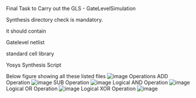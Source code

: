 Final Task to Carry out the GLS - GateLevelSimulation

Synthesis directory check is mandatory.

it should contain

Gatelevel netlist

standard cell library

Yosys Synthesis Script

Below figure showing all these listed files
![image](https://github.com/Mamthag17/task5-md/assets/161347200/8a436cd8-b5ca-458a-a166-a6947e69aee0)
Operations ADD Operation
![image](https://github.com/Mamthag17/task5-md/assets/161347200/362ce755-653a-4257-b808-a8c764d531e4)
SUB Operation
![image](https://github.com/Mamthag17/task5-md/assets/161347200/7a985a7b-bfbb-4920-916c-6a91c19d1801)
Logical AND Operation 
![image](https://github.com/Mamthag17/task5-md/assets/161347200/634bcbc0-7abd-4b1d-b035-006332c72bb0)
Logical OR Operation
![image](https://github.com/Mamthag17/task5-md/assets/161347200/9f534ead-d2c5-42c6-8eda-b49da2b09a51)
Logical XOR Operation
![image](https://github.com/Mamthag17/task5-md/assets/161347200/fcea9035-e443-4bb0-ad79-220f51e2821c)
